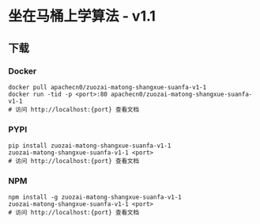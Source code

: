 # 坐在马桶上学算法 - v1.1

## 下载

### Docker

```
docker pull apachecn0/zuozai-matong-shangxue-suanfa-v1-1
docker run -tid -p <port>:80 apachecn0/zuozai-matong-shangxue-suanfa-v1-1
# 访问 http://localhost:{port} 查看文档
```

### PYPI

```
pip install zuozai-matong-shangxue-suanfa-v1-1
zuozai-matong-shangxue-suanfa-v1-1 <port>
# 访问 http://localhost:{port} 查看文档
```

### NPM

```
npm install -g zuozai-matong-shangxue-suanfa-v1-1
zuozai-matong-shangxue-suanfa-v1-1 <port>
# 访问 http://localhost:{port} 查看文档
```